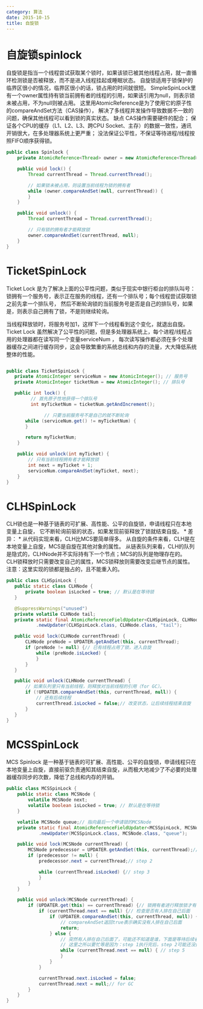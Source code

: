 ```yaml
---
category: 算法
date: 2015-10-15
title: 自旋锁
---
```

# 自旋锁spinlock
自旋锁是指当一个线程尝试获取某个锁时，如果该锁已被其他线程占用，就一直循环检测锁是否被释放，而不是进入线程挂起或睡眠状态。
自旋锁适用于锁保护的临界区很小的情况，临界区很小的话，锁占用的时间就很短。
SimpleSpinLock里有一个owner属性持有锁当前拥有者的线程的引用，如果该引用为null，则表示锁未被占用，不为null则被占用。
这里用AtomicReference是为了使用它的原子性的compareAndSet方法（CAS操作），
解决了多线程并发操作导致数据不一致的问题，确保其他线程可以看到锁的真实状态。
缺点
CAS操作需要硬件的配合；
保证各个CPU的缓存（L1、L2、L3、跨CPU Socket、主存）的数据一致性，通讯开销很大，在多处理器系统上更严重；
没法保证公平性，不保证等待进程/线程按照FIFO顺序获得锁。

```java
public class Spinlock {
	private AtomicReference<Thread> owner = new AtomicReference<Thread>();

	public void lock() {
		Thread currentThread = Thread.currentThread();

		// 如果锁未被占用，则设置当前线程为锁的拥有者
		while (owner.compareAndSet(null, currentThread)) {
		}
	}

	public void unlock() {
		Thread currentThread = Thread.currentThread();

		// 只有锁的拥有者才能释放锁
		owner.compareAndSet(currentThread, null);
	}
}
```


# TicketSpinLock

Ticket Lock 是为了解决上面的公平性问题，类似于现实中银行柜台的排队叫号：
锁拥有一个服务号，表示正在服务的线程，还有一个排队号；每个线程尝试获取锁之前先拿一个排队号，
然后不断轮询锁的当前服务号是否是自己的排队号，如果是，则表示自己拥有了锁，不是则继续轮询。

当线程释放锁时，将服务号加1，这样下一个线程看到这个变化，就退出自旋。
Ticket Lock 虽然解决了公平性的问题，但是多处理器系统上，每个进程/线程占用的处理器都在读写同一个变量serviceNum ，
每次读写操作都必须在多个处理器缓存之间进行缓存同步，这会导致繁重的系统总线和内存的流量，大大降低系统整体的性能。

```java

public class TicketSpinLock {
   private AtomicInteger serviceNum = new AtomicInteger(); // 服务号
   private AtomicInteger ticketNum = new AtomicInteger(); // 排队号

   public int lock() {
         // 首先原子性地获得一个排队号
         int myTicketNum = ticketNum.getAndIncrement();

              // 只要当前服务号不是自己的就不断轮询
       while (serviceNum.get() != myTicketNum) {
       }

       return myTicketNum;
    }

    public void unlock(int myTicket) {
        // 只有当前线程拥有者才能释放锁
        int next = myTicket + 1;
        serviceNum.compareAndSet(myTicket, next);
    }
}
```
# CLHSpinLock

CLH锁也是一种基于链表的可扩展、高性能、公平的自旋锁，申请线程只在本地变量上自旋，
它不断轮询前驱的状态，如果发现前驱释放了锁就结束自旋。
 *
差异：
 *
 从代码实现来看，CLH比MCS要简单得多。
 从自旋的条件来看，CLH是在本地变量上自旋，MCS是自旋在其他对象的属性。
 从链表队列来看，CLH的队列是隐式的，CLHNode并不实际持有下一个节点；MCS的队列是物理存在的。
 CLH锁释放时只需要改变自己的属性，MCS锁释放则需要改变后继节点的属性。
 注意：这里实现的锁都是独占的，且不能重入的。

 ```java
 public class CLHSpinLock {
	public static class CLHNode {
		private boolean isLocked = true; // 默认是在等待锁
	}

	@SuppressWarnings("unused")
	private volatile CLHNode tail;
	private static final AtomicReferenceFieldUpdater<CLHSpinLock, CLHNode> UPDATER = AtomicReferenceFieldUpdater
			.newUpdater(CLHSpinLock.class, CLHNode.class, "tail");

	public void lock(CLHNode currentThread) {
		CLHNode preNode = UPDATER.getAndSet(this, currentThread);
		if (preNode != null) {// 已有线程占用了锁，进入自旋
			while (preNode.isLocked) {
			}
		}
	}

	public void unlock(CLHNode currentThread) {
		// 如果队列里只有当前线程，则释放对当前线程的引用（for GC）。
		if (!UPDATER.compareAndSet(this, currentThread, null)) {
			// 还有后续线程
			currentThread.isLocked = false;// 改变状态，让后续线程结束自旋
		}
	}
}
```
# MCSSpinLock

MCS Spinlock 是一种基于链表的可扩展、高性能、公平的自旋锁，申请线程只在本地变量上自旋，直接前驱负责通知其结束自旋，从而极大地减少了不必要的处理器缓存同步的次数，降低了总线和内存的开销。

```java
public class MCSSpinLock {
	public static class MCSNode {
		volatile MCSNode next;
		volatile boolean isLocked = true; // 默认是在等待锁
	}

	volatile MCSNode queue;// 指向最后一个申请锁的MCSNode
	private static final AtomicReferenceFieldUpdater<MCSSpinLock, MCSNode> UPDATER = AtomicReferenceFieldUpdater
			.newUpdater(MCSSpinLock.class, MCSNode.class, "queue");

	public void lock(MCSNode currentThread) {
		MCSNode predecessor = UPDATER.getAndSet(this, currentThread);// step 1
		if (predecessor != null) {
			predecessor.next = currentThread;// step 2

			while (currentThread.isLocked) {// step 3
			}
		}
	}

	public void unlock(MCSNode currentThread) {
		if (UPDATER.get(this) == currentThread) {// 锁拥有者进行释放锁才有意义
			if (currentThread.next == null) {// 检查是否有人排在自己后面
				if (UPDATER.compareAndSet(this, currentThread, null)) {// step 4
					// compareAndSet返回true表示确实没有人排在自己后面
					return;
				} else {
					// 突然有人排在自己后面了，可能还不知道是谁，下面是等待后续者
					// 这里之所以要忙等是因为：step 1执行完后，step 2可能还没执行完
					while (currentThread.next == null) { // step 5
					}
				}
			}

			currentThread.next.isLocked = false;
			currentThread.next = null;// for GC
		}
	}
}

```

